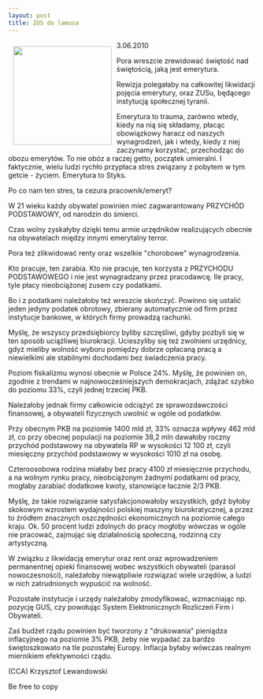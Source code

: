 ```yaml
---
layout: post
title: ZUS do lamusa
---
```


<p><img src="{{site.baseurl}}\articles\pictures\465.ZUS.jpg" align="left" style="margin: 10px 10px" width="200"><!--37-->
3.06.2010</p><p>Pora wreszcie zrewidować świętość nad świętością, jaką jest emerytura.</p><p>Rewizja polegałaby na całkowitej likwidacji pojęcia emerytury, oraz ZUSu, będącego instytucją społecznej tyranii.</p><p>Emerytura to trauma, zarówno wtedy, kiedy na nią się składamy, płacąc obowiązkowy haracz od naszych wynagrodzeń, jak i wtedy, kiedy z niej zaczynamy korzystać, przechodząc do obozu emerytów. To nie obóz a raczej getto, początek umieralni. I faktycznie, wielu ludzi rychło przypłaca stres związany z pobytem w tym getcie - życiem. Emerytura to Styks.</p><p>Po co nam ten stres, ta cezura pracownik/emeryt?</p><p>W 21 wieku każdy obywatel powinien mieć zagwarantowany PRZYCHÓD PODSTAWOWY, od narodzin do śmierci.</p><p>Czas wolny zyskałyby dzięki temu armie urzędników realizujących obecnie na obywatelach między innymi emerytalny terror.</p><p>Pora też zlikwidować renty oraz wszelkie "chorobowe" wynagrodzenia.</p><p>Kto pracuje, ten zarabia. Kto nie pracuje, ten korzysta z PRZYCHODU PODSTAWOWEGO i nie jest wynagradzany przez pracodawcę. Ile pracy, tyle płacy nieobciążonej zusem czy podatkami.</p><p>Bo i z podatkami należałoby też wreszcie skończyć. Powinno się ustalić jeden jedyny podatek obrotowy, zbierany automatycznie od firm przez instytucje bankowe, w których firmy prowadzą rachunki.</p><p>Myślę, że wszyscy przedsiębiorcy byliby szczęśliwi, gdyby pozbyli się w ten sposób uciążliwej biurokracji. Ucieszyliby się też zwolnieni urzędnicy, gdyż mieliby wolność wyboru pomiędzy dobrze opłacaną pracą a niewielkimi ale stabilnymi dochodami bez świadczenia pracy.</p><p>Poziom fiskalizmu wynosi obecnie w Polsce 24%. Myślę, że powinien on, zgodnie z trendami w najnowocześniejszych demokracjach, zdążać szybko do poziomu 33%, czyli jednej trzeciej PKB. </p><p>Należałoby jednak firmy całkowicie odciążyć ze sprawozdawczości finansowej, a obywateli fizycznych uwolnić w ogóle od podatków.</p><p>Przy obecnym PKB na poziomie 1400 mld zł, 33% oznacza wpływy 462 mld zł, co przy obecnej populacji na poziomie 38,2 mln dawałoby roczny przychód podstawowy na obywatela RP w wysokości 12 100 zł, czyli miesięczny przychód podstawowy w wysokości 1010 zł na osobę.</p><p>Czteroosobowa rodzina miałaby bez pracy 4100 zł miesięcznie przychodu, a na wolnym rynku pracy, nieobciążonym żadnymi podatkami od pracy, mogłaby zarabiać dodatkowe kwoty, stanowiące łacznie 2/3 PKB.</p><p>Myślę, że takie rozwiązanie satysfakcjonowałoby wszystkich, gdyż byłoby skokowym wzrostem wydajności polskiej maszyny biurokratycznej, a przez to źródłem znacznych oszczędności ekonomicznych na poziomie całego kraju. Ok. 50 procent ludzi zdolnych do pracy mogłoby wówczas w ogóle nie pracować, zajmując się działalnością społeczną, rodzinną czy artystyczną.</p><p>W związku z likwidacją emerytur oraz rent oraz wprowadzeniem permanentnej opieki finansowej wobec wszystkich obywateli (parasol nowoczesności), należałoby niewątpliwie rozwiązać wiele urzędów, a ludzi w nich zatrudnionych wypuścić na wolność.</p><p>Pozostałe instytucje i urzędy należałoby zmodyfikować, wzmacniając np. pozycję GUS, czy powołując System Elektronicznych Rozliczeń Firm i Obywateli.</p><p>Zaś budżet rządu powinien być tworzony z "drukowania" pieniądza inflacyjnego na poziomie 3% PKB, żeby nie wypadać za bardzo świętoszkowato na tle pozostałej Europy. Inflacja byłaby wówczas realnym miernikiem efektywności rządu.</p><p>(CCA) Krzysztof Lewandowski</p><p>Be free to copy</p>